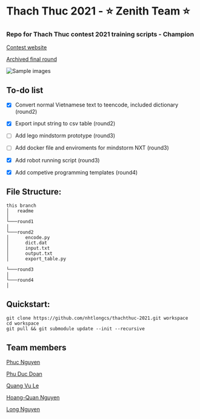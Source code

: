 # Thach Thuc 2021 - ⭐ Zenith Team ⭐
### Repo for Thach Thuc contest 2021 training scripts - Champion

[Contest website](https://www.thachthuc.vn/) 

[Archived final round](https://www.thachthuc.vn/tuong-thuat-truc-tiep-chung-ket-thach-thuc-2021-25-04-2021/) 

![Sample images](images/im.jpg)
## To-do list

- [x] Convert normal Vietnamese text to teencode, included dictionary (round2)
- [x] Export input string to csv table (round2)
- [ ] Add lego mindstorm prototype (round3)
- [ ] Add docker file and enviroments for mindstorm NXT (round3)
- [x] Add robot running script (round3)
- [x] Add competive programming templates (round4)


## File Structure:
```
this branch
│   readme
│   
└───round1
│      
└───round2
│      encode.py
│      dict.dat
│      input.txt
│      output.txt
│      export_table.py

└───round3
│      
└───round4
│      
```

## Quickstart:

```
git clone https://github.com/nhtlongcs/thachthuc-2021.git workspace
cd workspace
git pull && git submodule update --init --recursive
```


## Team members
[Phuc Nguyen](https://github.com/ndhp2000) 

[Phu Duc Doan](https://github.com/doanphuduc) 

[Quang Vu Le](https://github.com/ktvn100) 

[Hoang-Quan Nguyen](https://github.com/wan2000) 

[Long Nguyen](https://github.com/nhtlongcs) 
